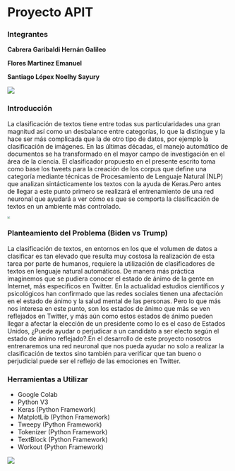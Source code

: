 # Proyecto APIT

### Integrantes

**Cabrera Garibaldi Hernán Galileo**

**Flores Martinez Emanuel**

**Santiago Lópex Noelhy Sayury**

![](https://www.atlahua.com/tesis/images/escudos.jpg)

### Introducción

La clasificación de textos tiene entre todas sus particularidades una gran magnitud así como un desbalance entre categorías, lo que la distingue y la hace ser más complicada que la de otro tipo de datos, por ejemplo la clasificación de imágenes. En las últimas décadas, el manejo automático de documentos se ha transformado en el mayor campo de investigación en el área de la ciencia. 
El clasificador propuesto en el presente escrito toma como base los tweets para la creación de los corpus que define una categoría mediante técnicas de Procesamiento de Lenguaje Natural (NLP) que analizan sintácticamente los textos con la ayuda de Keras.Pero antes de llegar a este punto primero se realizará el entrenamiento de una red neuronal que ayudará a ver cómo es que se comporta la clasificación de textos en un ambiente más controlado. 

<img src="https://blogs.iadb.org/conocimiento-abierto/wp-content/uploads/sites/10/2018/09/banner-smartreader-herramienta-de-analisis-de-texto.png" style="zoom:35%;" />

### Planteamiento del Problema (Biden vs Trump)

La clasificación de textos, en entornos en los que el volumen de datos a clasificar es tan elevado que resulta muy costosa la realización de esta tarea por parte de humanos, requiere la utilización de clasificadores de textos en lenguaje natural automáticos. De manera más práctica imaginemos que se pudiera conocer el estado de ánimo de la gente en Internet, más especificos en Twitter. En la actualidad estudios científicos y psicológicos han confirmado que las redes sociales tienen una afectación en el estado de ánimo y la salud mental de las personas. Pero lo que más nos interesa en este punto, son los estados de ánimo que más se ven reflejados en Twitter, y más aún como estos estados de ánimo pueden llegar a afectar la elección de un presidente como lo es el caso de Estados Unidos, ¿Puede ayudar o perjudicar a un candidato a ser electo según el estado de ánimo reflejado?.En el desarrollo de este proyecto nosotros entrenaremos una red neuronal que nos pueda ayudar no solo a realizar la clasificación de textos sino también para verificar que tan bueno o perjudicial puede ser el reflejo de las emociones en Twitter.

### Herramientas a Utilizar

- Google Colab
- Python V3
- Keras (Python Framework)
- MatplotLib (Python Framework)
- Tweepy (Python Framework)
- Tokenizer (Python Framework)
- TextBlock (Python Framework)
- Workout (Python Framework)

<img src="https://prod-discovery.edx-cdn.org/media/course/image/fa82aec4-f617-4efc-b64e-2855f1567df4-3c78499bb9f8.small.png" style="zoom:100%;" />